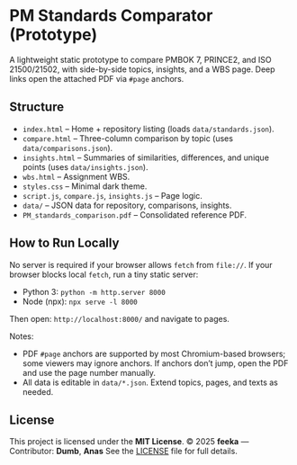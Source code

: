# PM Standards Comparator (Prototype)

A lightweight static prototype to compare PMBOK 7, PRINCE2, and ISO 21500/21502, with side-by-side topics, insights, and a WBS page. Deep links open the attached PDF via `#page` anchors.

## Structure
- `index.html` – Home + repository listing (loads `data/standards.json`).
- `compare.html` – Three-column comparison by topic (uses `data/comparisons.json`).
- `insights.html` – Summaries of similarities, differences, and unique points (uses `data/insights.json`).
- `wbs.html` – Assignment WBS.
- `styles.css` – Minimal dark theme.
- `script.js`, `compare.js`, `insights.js` – Page logic.
- `data/` – JSON data for repository, comparisons, insights.
- `PM_standards_comparison.pdf` – Consolidated reference PDF.

## How to Run Locally
No server is required if your browser allows `fetch` from `file://`. If your browser blocks local `fetch`, run a tiny static server:

- Python 3: `python -m http.server 8000`
- Node (npx): `npx serve -l 8000`

Then open: `http://localhost:8000/` and navigate to pages.

Notes:
- PDF `#page` anchors are supported by most Chromium-based browsers; some viewers may ignore anchors. If anchors don’t jump, open the PDF and use the page number manually.
- All data is editable in `data/*.json`. Extend topics, pages, and texts as needed.

## License

This project is licensed under the **MIT License**.
© 2025 **feeka** — Contributor: **Dumb**, **Anas**
See the [LICENSE](./LICENSE) file for full details.
